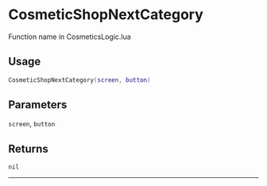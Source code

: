 # CosmeticShopNextCategory
Function name in CosmeticsLogic.lua
## Usage
```lua
CosmeticShopNextCategory(screen, button)
```
## Parameters
`screen`, `button`
## Returns
`nil`

---